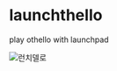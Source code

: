 # launchthello
play othello with launchpad


![런치델로](https://user-images.githubusercontent.com/76677980/189688729-d4ac2ab1-3aa8-4887-b848-4d397da28b2b.png)
